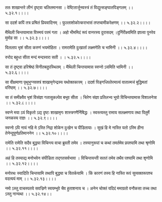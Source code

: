 ततः शाखान्तरे लीनं दृष्ट्वा चलितमानसा ।
वेष्टितार्जुनवस्त्रं तं विद्युत्सङ्घातपिङ्गलम् ।। ५.३२.१।।।।

सा ददर्श कपिं तत्र प्रश्रितं प्रियवादिनम् ।
फुल्लाशोकोत्कराभासं तप्तचामीकरेक्षणम् ।। ५.३२.२।।।।

मैथिली चिन्तयामास विस्मयं परमं गता ।
अहो भीममिदं रूपं वानरस्य दुरासदम् ।दुर्निरीक्ष्यमिति ज्ञात्वा पुनरेव मुमोह सा ।। ५.३२.३।।।।

विललाप भृशं सीता करुणं भयमोहिता ।
रामरामेति दुःखार्ता लक्ष्मणेति च भामिनी ।। ५.३२.४।।।।

रुरोद बहुधा सीता मन्दं मन्दस्वरा सती ।
। ५.३२.५।।।।

सा तं दृष्ट्वा हरिश्रेष्ठं विनीतबदुपस्थितम् ।
मैथिली चिन्तयामास स्वप्नो ऽयमिति भामिनी ।। ५.३२.६।।।।

सा वीक्षमाणा पृथुभुग्नवक्त्रं शाखामृगेन्द्रस्य यथोक्तकारम् ।
ददर्श पिङ्गधिपतेरमात्यं वातात्मजं बुद्धिमतां वरिष्ठम् ।। ५.३२.७।।।।

सा तं समीक्ष्यैव भृशं विसंज्ञा गतासुकल्पेव बभूव सीता ।
चिरेण संज्ञा प्रतिलभ्य भूयो विचिन्तयामास विशालनेत्रा ।। ५.३२.८।।।।

स्वप्ने मया ऽयं विकृतो ऽद्य दृष्टः शाखामृगः शास्त्रगणैर्निषिद्धः ।
स्वस्त्यस्तु रामाय सलक्ष्मणाय तथा पितुर्मे जनकस्य राज्ञः ।। ५.३२.९।।।।

स्वप्नो ऽपि नायं नहि मे ऽस्ति निद्रा शोकेन दुःखेन च पीडितायाः ।
सुखं हि मे नास्ति यतो ऽस्मि हीना तेनेन्दुपूर्णप्रतिमाननेन ।। ५.३२.१०।।।।

रामेति रामेति सदैव बुद्ध्या विचिन्त्य वाचा ब्रुवती तमेव ।
तस्यानुरूपां च कथां तमर्तमेव प्रपश्यामि तथा श्रृणोमि ।। ५.३२.११।।।।

अहं हि तस्याद्य मनोभवेन संपीडिता तद्गतसर्वभावा ।
विचिन्तयन्ती सततं तमेव तथैव पश्यामि तथा शृणोमि ।। ५.३२.१२।।।।

मनोरथः स्यादिति चिन्तयामि तथापि बुद्ध्या च वितर्कयामि ।
किं कारणं तस्य हि नास्ति रूपं सुव्यक्तरूपश्च वदत्ययं माम् ।। ५.३२.१३।।।।

नमो ऽस्तु वाचस्पतये सवज्रिणे स्वयम्भुवे चैव हुताशनाय च ।
अनेन चोक्तं यदिदं ममाग्रतो वनौकसा तच्च तथा ऽस्तु नान्यथा ।। ५.३२.१४।।

